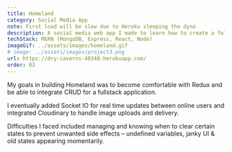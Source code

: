 ```yaml
---
title: Homeland
category: Social Media App
note: First load will be slow due to Heroku sleeping the dyno
description: A social media web app I made to learn how to create a fullstack project.
techStack: MERN (MongoDB, Express, React, Node)
imageGif: ../assets/images/homeland.gif
# image: ../assets/images/project3.png
url: https://dry-caverns-40340.herokuapp.com/
order: 03
---
```


My goals in building Homeland was to become comfortable with Redux and be able to integrate CRUD for a fullstack application.

I eventually added Socket IO for real time updates between online users and integrated Cloudinary to handle image uploads and delivery.

Difficulties I faced included managing and knowing when to clear certain states to prevent unwanted side effects – undefined variables, janky UI & old states appearing momentarily.
